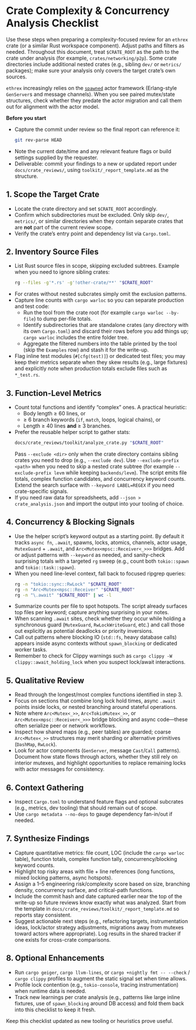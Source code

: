 # Crate Complexity & Concurrency Analysis Checklist

Use these steps when preparing a complexity-focused review for an `ethrex` crate (or a similar Rust workspace component). Adjust paths and filters as needed. Throughout this document, treat `$CRATE_ROOT` as the path to the crate under analysis (for example, `crates/networking/p2p`). Some crate directories include additional nested crates (e.g., sibling `dev/` or `metrics/` packages); make sure your analysis only covers the target crate’s own sources.

`ethrex` increasingly relies on the [`spawned`](https://github.com/lambdaclass/spawned) actor framework (Erlang-style `GenServer`s and message channels). When you see paired mutex/state structures, check whether they predate the actor migration and call them out for alignment with the actor model.

**Before you start**
- Capture the commit under review so the final report can reference it:
  ```bash
  git rev-parse HEAD
  ```
- Note the current date/time and any relevant feature flags or build settings supplied by the requester.
- Deliverable: commit your findings to a new or updated report under `docs/crate_reviews/`, using `toolkit/_report_template.md` as the structure.


## 1. Scope the Target Crate
- Locate the crate directory and set `$CRATE_ROOT` accordingly.
- Confirm which subdirectories must be excluded. Only skip `dev/`, `metrics/`, or similar directories when they contain separate crates that are **not** part of the current review scope.
- Verify the crate’s entry point and dependency list via `Cargo.toml`.

## 2. Inventory Source Files
- List Rust source files in scope, skipping excluded subtrees. Example when you need to ignore sibling crates:
  ```bash
  rg --files -g'*.rs' -g'!other-crate/**' "$CRATE_ROOT"
  ```
- For crates without nested subcrates simply omit the exclusion patterns.
- Capture line counts with `cargo warloc` so you can separate production and test code:
  - Run the tool from the crate root (for example `cargo warloc --by-file`) to dump per-file totals.
  - Identify subdirectories that are standalone crates (any directory with its own `Cargo.toml`) and discard their rows before you add things up; `cargo warloc` includes the entire folder tree.
  - Aggregate the filtered numbers into the table printed by the tool (skip the `Examples` row) and stash it for the write-up.
- Flag inline test modules (`#[cfg(test)]`) or dedicated test files; you may keep their metrics separate when they skew results (e.g., large fixtures) and explicitly note when production totals exclude files such as `*_test.rs`.

## 3. Function-Level Metrics
- Count total functions and identify “complex” ones. A practical heuristic:
  - Body length ≥ 60 lines, or
  - ≥ 6 branch keywords (`if`, `match`, loops, logical chains), or
  - Length ≥ 40 lines **and** ≥ 3 branches.
- Prefer the reusable helper script to gather stats:
  ```bash
  docs/crate_reviews/toolkit/analyze_crate.py "$CRATE_ROOT"
  ```
  Pass `--exclude <dir>` only when the crate directory contains sibling crates you need to drop (e.g., `--exclude dev`). Use `--exclude-prefix <path>` when you need to skip a nested crate subtree (for example `--exclude-prefix levm` while keeping `backends/levm`). The script emits file totals, complex function candidates, and concurrency keyword counts. Extend the search surface with `--keyword LABEL=REGEX` if you need crate-specific signals.
- If you need raw data for spreadsheets, add `--json > crate_analysis.json` and import the output into your tooling of choice.

## 4. Concurrency & Blocking Signals
- Use the helper script’s keyword output as a starting point. By default it tracks `async fn`, `.await`, spawns, locks, atomics, channels, actor usage, `MutexGuard` + `.await`, and `Arc<Mutex<mpsc::Receiver<_>>>` bridges. Add or adjust patterns with `--keyword` as needed, and sanity-check surprising totals with a targeted `rg` sweep (e.g., count both `tokio::spawn` and `tokio::task::spawn`).
- When you need line-level context, fall back to focused ripgrep queries:
  ```bash
  rg -n "tokio::sync::RwLock" "$CRATE_ROOT"
  rg -n "Arc<Mutex<mpsc::Receiver" "$CRATE_ROOT"
  rg -n "\.await" "$CRATE_ROOT" | wc -l
  ```
- Summarize counts per file to spot hotspots. The script already surfaces top files per keyword; capture anything surprising in your notes.
- When scanning `.await` sites, check whether they occur while holding a synchronous guard (`MutexGuard`, `RwLockWriteGuard`, etc.) and call those out explicitly as potential deadlocks or priority inversions.
- Call out patterns where blocking IO (`std::fs`, heavy database calls) appears inside async contexts without `spawn_blocking` or dedicated worker tasks.
- Remember to check for Clippy warnings such as `cargo clippy -W clippy::await_holding_lock` when you suspect lock/await interactions.

## 5. Qualitative Review
- Read through the longest/most complex functions identified in step 3.
- Focus on sections that combine long lock hold times, async `.await` points inside locks, or nested branching around stateful operations.
- Note where `Arc<Mutex<_>>`, `Arc<TokioMutex<_>>`, or `Arc<Mutex<mpsc::Receiver<_>>>` bridge blocking and async code—these often serialize peer or network workflows.
- Inspect how shared maps (e.g., peer tables) are guarded; coarse `Arc<Mutex<_>>` structures may merit sharding or alternative primitives (`DashMap`, `RwLock`).
- Look for actor components (`GenServer`, message `Cast`/`Call` patterns). Document how state flows through actors, whether they still rely on interior mutexes, and highlight opportunities to replace remaining locks with actor messages for consistency.

## 6. Context Gathering
- Inspect `Cargo.toml` to understand feature flags and optional subcrates (e.g., metrics, dev tooling) that should remain out of scope.
- Use `cargo metadata --no-deps` to gauge dependency fan-in/out if needed.

## 7. Synthesize Findings
- Capture quantitative metrics: file count, LOC (include the `cargo warloc` table), function totals, complex function tally, concurrency/blocking keyword counts.
- Highlight top risky areas with file + line references (long functions, mixed locking patterns, async hotspots).
- Assign a 1–5 engineering risk/complexity score based on size, branching density, concurrency surface, and critical-path functions.
- Include the commit hash and date captured earlier near the top of the write-up so future reviews know exactly what was analyzed. Start from the template in `docs/crate_reviews/toolkit/_report_template.md` so reports stay consistent.
- Suggest actionable next steps (e.g., refactoring targets, instrumentation ideas, lock/actor strategy adjustments, migrations away from mutexes toward actors where appropriate). Log results in the shared tracker if one exists for cross-crate comparisons.

## 8. Optional Enhancements
- Run `cargo geiger`, `cargo llvm-lines`, or `cargo +nightly fmt -- --check` / `cargo clippy` profiles to augment the static signal set when time allows.
- Profile lock contention (e.g., `tokio-console`, tracing instrumentation) when runtime data is needed.
- Track new learnings per crate analysis (e.g., patterns like large inline fixtures, use of `spawn_blocking` around DB access) and fold them back into this checklist to keep it fresh.

Keep this checklist updated as new tooling or heuristics prove useful.
